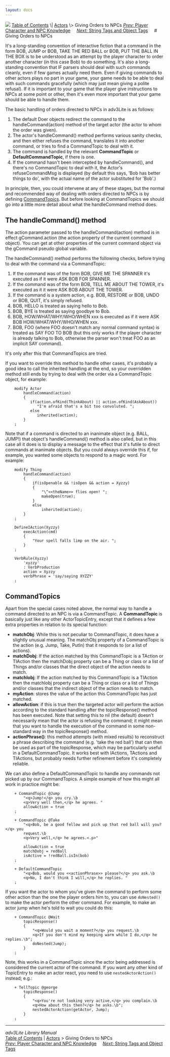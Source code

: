```yaml
---
layout: docs
---
```



<img src="topbar.jpg" data-border="0" />
<a href="toc.html" class="nav">Table of Contents</a> \|
<a href="actor.html" class="nav">Actors</a> \> Giving Orders to NPCs  
<span class="navnp"><a href="knowledge.html" class="nav"><em>Prev:</em> Player Character and
NPC Knowledge</a>    
<a href="tags.html" class="nav"><em>Next:</em> String Tags and Object
Tags</a>     </span>
# Giving Orders to NPCs

It's a long-standing convention of interactive fiction that a command in
the form BOB, JUMP or BOB, TAKE THE RED BALL or BOB, PUT THE BALL IN THE
BOX is to be understood as an attempt by the player character to order
another character (in this case Bob) to do something. It's also a
long-standing convention that IF parsers should deal with such commands
cleanly, even if few games actually need them. Even if giving commands
to other actors plays no part in your game, your game needs to be able
to deal with such commands gracefully (which may just mean giving a
polite refusal). If it is important to your game that the player give
instructions to NPCs at some point or other, then it's even more
important that your game should be able to handle them.

The basic handling of orders directed to NPCs in adv3Lite is as follows:

1.  The default Doer objects redirect the command to the
    handleCommand(action) method of the target actor (the actor to whom
    the order was given).
2.  The actor's handleCommand() method performs various sanity checks,
    and then either refuses the command, translates it into another
    command, or tries to find a CommandTopic to deal with it.
3.  The command is handled by the relevant **CommandTopic** or
    **DefaultCommandTopic**, if there is one.
4.  If the command hasn't been intercepted by handleCommand(), and
    there's no CommandTopic to deal with it, the Actor's
    refuseCommandMsg is displayed (by default this says, 'Bob has better
    things to do', with the actual name of the actor substituted for
    'Bob'.)

In principle, then, you could intervene at any of these stages, but the
normal and recommended way of dealing with orders directed to NPCs is by
defining [CommandTopics](#commandtopic). But before looking at
CommandTopics we should go into a little more detail about what the
handleCommand method does.

<span id="handlecom"></span>

## The handleCommand() method

The action parameter passed to the handleCommand(action) method is in
effect gCommand.action (the action property of the current command
object). You can get at other properties of the current command object
via the gCommand pseudo global variable.

The handleCommand() method performs the following checks, before trying
to deal with the command via a CommandTopic:

1.  If the command was of the form BOB, GIVE ME THE SPANNER it's
    executed as if it were ASK BOB FOR SPANNER.
2.  If the command was of the form BOB, TELL ME ABOUT THE TOWER, it's
    executed as it it were ASK BOB ABOUT THE TOWER.
3.  If the command is a system action, e.g. BOB, RESTORE or BOB, UNDO or
    BOB, QUIT, it's simply refused.
4.  BOB, HELLO is treated as saying hello to Bob.
5.  BOB, BYE is treated as saying goodbye to Bob.
6.  BOB, HOW/WHAT/WHY/WHO/WHEN xxx is executed as if it were ASK BOB
    HOW/WHAT/WHY/WHO/WHEN xxx.
7.  BOB, FOO (where FOO doesn't match any normal command syntax) is
    treated as SAY FOO TO BOB (but this only works if the player
    character is already talking to Bob, otherwise the parser won't
    treat FOO as an implicit SAY command).

It's only after this that CommandTopics are tried.

If you want to override this method to handle other cases, it's probably
a good idea to call the inherited handling at the end, so your
overridden method still ends by trying to deal with the order via a
CommandTopic object, for example:

```
    modify Actor
        handleCommand(action)
        {
           if(action.ofKind(ThinkAbout) || action.ofKind(AskAbout))
              "I'm afraid that's a bit too convoluted. ";
           else
              inherited(action);
        }
    ;
```

Note that if a command is directed to an inanimate object (e.g. BALL,
JUMP!) that object's handleCommand() method is also called, but in this
case all it does is to display a message to the effect that it's futile
to direct commands at inanimate objects. But you could always override
this if, for example, you wanted some objects to respond to a magic
word. For example:

```
    modify Thing    
        handleCommand(action)
        {
            if(isOpenable && !isOpen && action = Xyzzy)
            {
                "\^<<theName>> flies open! ";
                makeOpen(true);
            }
            else
                inherited(action);
        }
    ;

    DefineIAction(Xyzzy)
        execAction(cmd)
        {
            "Your spell falls limp on the air. ";
        }
    ;

    VerbRule(Xyzzy)
        'xyzzy'
        : VerbProduction
        action = Xyzzy
        verbPhrase = 'say/saying XYZZY'
    ;
```

  

## <span id="commandtopic">CommandTopics</span>

Apart from the special cases noted above, the normal way to handle a
command directed to an NPC is via a CommandTopic. A **CommandTopic** is
basically just like any other ActorTopicEntry, except that it defines a
few extra properties in relation to its special function:

- **matchObj**: While this is not peculiar to CommandTopic, it does have
  a slightly unusual meaning. The matchObj property of a CommandTopic is
  the action (e.g. Jump, Take, PutIn) that it responds to (or a list of
  actions).
- **matchDobj**: If the action matched by this CommandTopic is a TAction
  or TIAction then the matchDobj property can be a Thing or class or a
  list of Things and/or classes that the direct object of the action
  needs to match.
- **matchIobj**: If the action matched by this CommandTopic is a
  TIAction then the matchIobj property can be a Thing or class or a list
  of Things and/or classes that the indirect object of the action needs
  to match.
- **myAction**: stores the value of the action this CommandTopic has
  just matched.
- **allowAction**: if this is true then the targeted actor will perform
  the action according to the standard handling after the
  topicResponse() method has been executed. Note that setting this to
  nil (the default) doesn't necessarily mean that the actor is refusing
  the command; it might mean that you want to handle the execution of
  the command in some non-standard way in the topicResponse() method.
- **actionPhrase()**: this method attempts (with mixed results) to
  reconstruct a phrase describing the command (e.g. 'take the red ball')
  that can then be used as part of the topicResponse, which may be
  particularly useful in a DefaultCommandTopic. It works best with
  IActions, TActions and TIActions, but probably needs further
  refinement before it's completely reliable.

We can also define a DefaultCommandTopic to handle any commands not
picked up by our CommandTopics. A simple example of how this might all
work in practice might be:

```
    + CommandTopic @Jump
        "<q>Jump!</q> you cry.\b
        <q>Very well then,</q> he agrees. "
        allowAction = true
    ;

    + CommandTopic @Take
        "<q>Bob, be a good fellow and pick up that red ball will you?</q> you
        request.\b
        <q>Very well,</q> he agrees.<.p>"
        
        allowAction = true
        matchDobj = redBall
        isActive = !redBall.isIn(bob)
    ;

    + DefaultCommandTopic
        "<q>Bob, would you <<actionPhrase>> please?</q> you ask.\b
        <q>No, I don't think I will,</q> he replies. "
    ;
```

If you want the actor to whom you've given the command to perform some
other action than the one the player orders him to, you can use
`doNested()` to make the actor perform the other
command. For example, to make an actor jump when he's told to wait you
could do this:

```
    + CommandTopic @Wait
        topicResponse()
        {
            "<q>Would you wait a moment?</q> you request.\b
            <q>If you don't mind my keeping warm while I do,</q> he replies.\b";
            doNested(Jump);
        }
    ;
```

Note, this works in a CommandTopic since the actor being addressed is
considered the current actor of the command. If you want any other kind
of TopicEntry to make an actor react, you need to use
`nestedActorAction()` instead; e.g.:

```
    + TellTopic @george
        topicResponse()
        {
            "<q>You're not looking very active,</q> you complain.\b
            <q>How about this then?</q> he asks.\b";
            nestedActorAction(getActor, Jump);    
        }    
    ;
```
------------------------------------------------------------------------



*adv3Lite Library Manual*  
<a href="toc.html" class="nav">Table of Contents</a> \|
<a href="actor.html" class="nav">Actors</a> \> Giving Orders to NPCs  
<span class="navnp"><a href="knowledge.html" class="nav"><em>Prev:</em> Player Character and
NPC Knowledge</a>    
<a href="tags.html" class="nav"><em>Next:</em> String Tags and Object
Tags</a>     </span>


